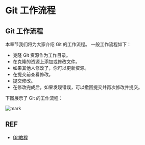 # Git 工作流程


## Git 工作流程

本章节我们将为大家介绍 Git 的工作流程。
一般工作流程如下：

* 克隆 Git 资源作为工作目录。
* 在克隆的资源上添加或修改文件。
* 如果其他人修改了，你可以更新资源。
* 在提交前查看修改。
* 提交修改。
* 在修改完成后，如果发现错误，可以撤回提交并再次修改并提交。

下图展示了 Git 的工作流程：


![mark](http://pacdb2bfr.bkt.clouddn.com/blog/image/180709/i1JLekkGad.png?imageslim)




## REF

- [Git教程](https://www.w3cschool.cn/git/)
